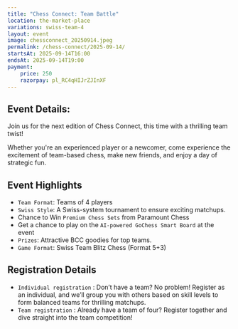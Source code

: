 ```yaml
---
title: "Chess Connect: Team Battle"
location: the-market-place
variations: swiss-team-4
layout: event
image: chessconnect_20250914.jpeg
permalink: /chess-connect/2025-09-14/
startsAt: 2025-09-14T16:00
endsAt: 2025-09-14T19:00
payment:
    price: 250
    razorpay: pl_RC4qHIJrZJInXF
---
```

## Event Details:

Join us for the next edition of Chess Connect, this time with a
thrilling team twist!

Whether you're an experienced player or
a newcomer, come experience the excitement of team-based chess, make
new friends, and enjoy a day of strategic fun.

## Event Highlights

- `Team Format`: Teams of 4 players
- `Swiss Style`: A Swiss-system tournament to ensure exciting matchups.
-  Chance to Win `Premium Chess Sets` from Paramount Chess 
- Get a chance to play on the `AI-powered GoChess Smart Board` at the event
- `Prizes`: Attractive BCC goodies for top teams.
- `Game Format`: Swiss Team Blitz Chess (Format 5+3)

## Registration Details

- `Individual registration` : Don’t have a team? No problem! Register as an individual, and we’ll group you with others based on skill levels to form balanced teams for thrilling matchups.
- `Team registration` : Already have a team of four? Register together and dive straight into the team competition!

